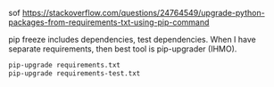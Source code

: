sof https://stackoverflow.com/questions/24764549/upgrade-python-packages-from-requirements-txt-using-pip-command

pip freeze includes dependencies, test dependencies.
When I have separate requirements, then best tool is pip-upgrader (IHMO).

```sh
pip-upgrade requirements.txt
pip-upgrade requirements-test.txt
```
